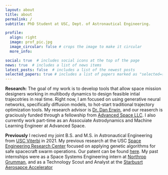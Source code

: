 ```yaml
---
layout: about
title: about
permalink: /
subtitle: PhD Student at USC, Dept. of Astronautical Engineering.

profile:
  align: right
  image: prof_pic.jpg
  image_circular: false # crops the image to make it circular
  more_info: 

social: true  # includes social icons at the top of the page
news: true  # includes a list of news items
latest_posts: false  # includes a list of the newest posts
selected_papers: true # includes a list of papers marked as "selected={true}"
---
```


**Research:** The goal of my work is to develop tools that allow space mission designers working in multibody dynamics to design feasible intial trajecotries in real time. Right now, I am focused on using generative neural networks, specifically diffusion models, to hot-start traditional trajectory optimization tools. My research advisor is [Dr. Dan Erwin](https://viterbi.usc.edu/directory/faculty/Erwin/Daniel), and our reaserch is graciously funded through a fellowship from [Advanced Space LLC](https://advancedspace.com/). I also currently work part-time as an Assocuiate Astrodynamics and Machine Learning Engineer at Advanced Space. 

**Previously** I recived my joint B.S. and M.S. in Astronautical Engineering from [USC Viterbi](https://astronautics.usc.edu/) in 2021. My previous research at the USC [Space Engineering Research Center](https://www.isi.edu/centers-serc/) focused on applying genetic algorithms for safe spacecraft swarm operations. Our patent can be found [here](https://scholar.google.com/citations?view_op=view_citation&hl=en&user=7S8svBwAAAAJ&citation_for_view=7S8svBwAAAAJ:u5HHmVD_uO8C). My past internships were as a Space Systems Engineering intern at [Northrop Grumman](https://www.northropgrumman.com/), and as a Technology Scout and Analyst at the [Starbusrt Aerosapce Accelerator](https://starburst.aero/)